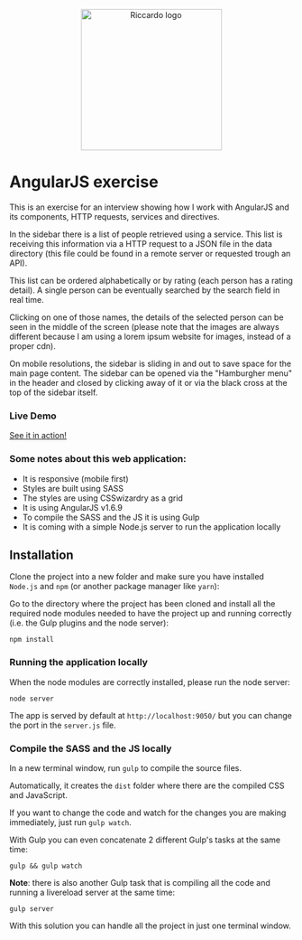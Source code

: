<p align="center">
    <img src="http://riccardoandreatta.com/media/image/Logo_Riccardo_Andreatta_giallo_gradient_trasparente.png" width="250" alt="Riccardo logo" />
</p>



# AngularJS exercise

This is an exercise for an interview showing how I work with AngularJS and its components, HTTP requests, services and directives.

In the sidebar there is a list of people retrieved using a service. This list is receiving this information via a HTTP request to a JSON file in the data directory (this file could be found in a remote server or requested trough an API).

This list can be ordered alphabetically or by rating (each person has a rating detail). A single person can be eventually searched by the search field in real time.

Clicking on one of those names, the details of the selected person can be seen in the middle of the screen (please note that the images are always different because I am using a lorem ipsum website for images, instead of a proper cdn).

On mobile resolutions, the sidebar is sliding in and out to save space for the main page content. The sidebar can be opened via the "Hamburgher menu" in the header and closed by clicking away of it or via the black cross at the top of the sidebar itself.


### Live Demo

[See it in action!](https://riccardo-andreatta-live.herokuapp.com/)



### Some notes about this web application:

- It is responsive (mobile first)
- Styles are built using SASS
- The styles are using CSSwizardry as a grid
- It is using AngularJS v1.6.9
- To compile the SASS and the JS it is using Gulp
- It is coming with a simple Node.js server to run the application locally



## Installation

Clone the project into a new folder and make sure you have installed `Node.js` and `npm` (or another package manager like `yarn`):

Go to the directory where the project has been cloned and install all the required node modules needed to have the project up and running correctly (i.e. the Gulp plugins and the node server):
```
npm install
```



### Running the application locally

When the node modules are correctly installed, please run the node server:
```
node server
```

The app is served by default at `http://localhost:9050/` but you can change the port in the `server.js` file.



### Compile the SASS and the JS locally

In a new terminal window, run `gulp` to compile the source files.

Automatically, it creates the `dist` folder where there are the compiled CSS and JavaScript.

If you want to change the code and watch for the changes you are making immediately, just run `gulp watch`.

With Gulp you can even concatenate 2 different Gulp's tasks at the same time:
```
gulp && gulp watch
```

**Note**: there is also another Gulp task that is compiling all the code and running a livereload server at the same time:
```
gulp server
```

With this solution you can handle all the project in just one terminal window.
